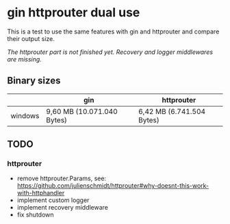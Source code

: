 # gin httprouter dual use
This is a test to use the same features with gin and httprouter and compare their output size.

*The httprouter part is not finished yet. Recovery and logger middlewares are missing.*

## Binary sizes
|       | gin                 | httprouter                   |
|-------|---------------------|------------------------------|
|windows|9,60 MB (10.071.040 Bytes)|6,42 MB (6.741.504 Bytes)|

## TODO
### httprouter
* remove httprouter.Params, see: https://github.com/julienschmidt/httprouter#why-doesnt-this-work-with-httphandler
* implement custom logger
* implement recovery middleware
* fix shutdown